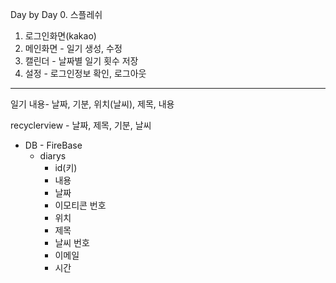 Day by Day
0. 스플레쉬
1. 로그인화면(kakao)
2. 메인화면 - 일기 생성, 수정
3. 캘린더 - 날짜별 일기 횟수 저장
4. 설정 - 로그인정보 확인, 로그아웃
--------
일기 내용- 날짜, 기분, 위치(날씨), 제목, 내용

recyclerview - 날짜, 제목, 기분, 날씨

* DB - FireBase
  * diarys
    * id(키)
    * 내용
    * 날짜
    * 이모티콘 번호
    * 위치
    * 제목
    * 날씨 번호
    * 이메일
    * 시간
